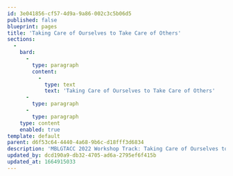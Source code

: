 ```yaml
---
id: 3e041856-cf57-4d9a-9a86-002c3c5b06d5
published: false
blueprint: pages
title: 'Taking Care of Ourselves to Take Care of Others'
sections:
  -
    bard:
      -
        type: paragraph
        content:
          -
            type: text
            text: 'Taking Care of Ourselves to Take Care of Others'
      -
        type: paragraph
      -
        type: paragraph
    type: content
    enabled: true
template: default
parent: d6f53c64-4440-4a68-9b6c-d18fff3d6834
description: 'MBLGTACC 2022 Workshop Track: Taking Care of Ourselves to Take Care of Others'
updated_by: dcd190a9-db32-4705-ad6a-2795ef6f415b
updated_at: 1664915033
---
```

